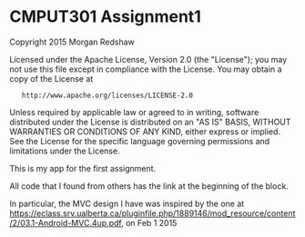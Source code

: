 CMPUT301 Assignment1
===================================

  Copyright 2015 Morgan Redshaw

   Licensed under the Apache License, Version 2.0 (the "License");
   you may not use this file except in compliance with the License.
   You may obtain a copy of the License at

       http://www.apache.org/licenses/LICENSE-2.0

   Unless required by applicable law or agreed to in writing, software
   distributed under the License is distributed on an "AS IS" BASIS,
   WITHOUT WARRANTIES OR CONDITIONS OF ANY KIND, either express or implied.
   See the License for the specific language governing permissions and
   limitations under the License.


This is my app for the first assignment.

All code that I found from others has the link at the beginning of the block.

In particular, the MVC design I have was inspired by the one at https://eclass.srv.ualberta.ca/pluginfile.php/1889146/mod_resource/content/2/03.1-Android-MVC.4up.pdf, on Feb 1 2015
